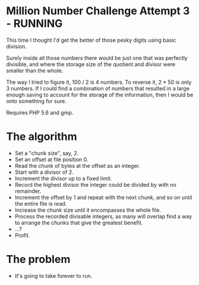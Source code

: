 Million Number Challenge Attempt 3 - RUNNING
============================================

This time I thought I'd get the better of those pesky digits using basic division.

Surely inside all those numbers there would be just one that was perfectly divisible, and where the storage size of the quotient and divisor were smaller than the whole.

The way I tried to figure it, 100 / 2 is 4 numbers.  To reverse it, 2 * 50 is only 3 numbers.  If I could find a combination of numbers that resulted in a large enough saving to account for the storage of the information, then I would be onto something for sure.

Requires PHP 5.6 and gmp.

The algorithm
=============

* Set a "chunk size", say, 2.
* Set an offset at file position 0.
* Read the chunk of bytes at the offset as an integer.
* Start with a divisor of 2.
* Increment the divisor up to a fixed limit.
* Record the highest divisor the integer could be divided by with no remainder.
* Increment the offset by 1 and repeat with the next chunk, and so on until the entire file is read.
* Increase the chunk size until it encompasses the whole file.
* Process the recorded divisable integers, as many will overlap find a way to arrange the chunks that give the greatest benefit.
* ...?
* Profit.

The problem
===========

* It's going to take forever to run.